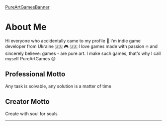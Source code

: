 [banner]: https://studio.youtube.com/channel/UCfhJjcFKMqiDZ5Ui4LBHl2w/editing/images "MyYouTube"
[PureArtGamesBanner][banner]

# About Me
Hi everyone who accidentally came to my profile 👋
I'm indie game developer from Ukraine 🇺🇦 🎮 🇺🇦
I love games made with passion 🔥 and sincerely believe: games - are pure art. I make such games, that's why I call myself PureArtGames 😊

## Professional Motto
Any task is solvable, any solution is a matter of time

## Creator Motto
Create with soul for souls

***



<!---
pureartgames/pureartgames is a ✨ special ✨ repository because its `README.md` (this file) appears on your GitHub profile.
You can click the Preview link to take a look at your changes.
--->
